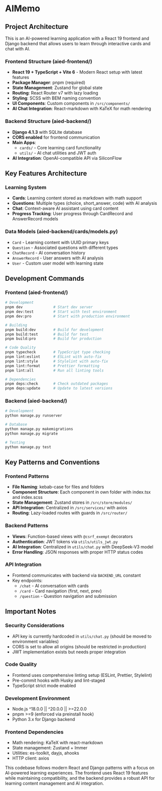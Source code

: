 # AIMemo

## Project Architecture

This is an AI-powered learning application with a React 19 frontend and Django backend that allows users to learn through interactive cards and chat with AI.

### Frontend Structure (aied-frontend/)
- **React 19 + TypeScript + Vite 6** - Modern React setup with latest features
- **Package Manager**: pnpm (required)
- **State Management**: Zustand for global state
- **Routing**: React Router v7 with lazy loading
- **Styling**: SCSS with BEM naming convention
- **UI Components**: Custom components in `/src/components/`
- **AI Chat Integration**: React-markdown with KaTeX for math rendering

### Backend Structure (aied-backend/)
- **Django 4.1.3** with SQLite database
- **CORS enabled** for frontend communication
- **Main Apps**: 
  - `cards/` - Core learning card functionality
  - `utils/` - AI chat utilities and JWT auth
- **AI Integration**: OpenAI-compatible API via SiliconFlow

## Key Features Architecture

### Learning System
- **Cards**: Learning content stored as markdown with math support
- **Questions**: Multiple types (choice, short_answer, code) with AI analysis
- **Chat**: Context-aware AI assistant using card content
- **Progress Tracking**: User progress through CardRecord and AnswerRecord models

### Data Models (aied-backend/cards/models.py)
- `Card` - Learning content with UUID primary keys
- `Question` - Associated questions with different types
- `ChatRecord` - AI conversation history
- `AnswerRecord` - User answers with AI analysis
- `User` - Custom user model with learning state

## Development Commands

### Frontend (aied-frontend/)
```bash
# Development
pnpm dev              # Start dev server
pnpm dev:test         # Start with test environment
pnpm dev:pro          # Start with production environment

# Building
pnpm build:dev        # Build for development
pnpm build:test       # Build for test
pnpm build:pro        # Build for production

# Code Quality
pnpm typecheck        # TypeScript type checking
pnpm lint:eslint      # ESLint with auto-fix
pnpm lint:style       # Stylelint with auto-fix
pnpm lint:format      # Prettier formatting
pnpm lint:all         # Run all linting tools

# Dependencies
pnpm deps:check       # Check outdated packages
pnpm deps:update      # Update to latest versions
```

### Backend (aied-backend/)
```bash
# Development
python manage.py runserver

# Database
python manage.py makemigrations
python manage.py migrate

# Testing
python manage.py test
```

## Key Patterns and Conventions

### Frontend Patterns
- **File Naming**: kebab-case for files and folders
- **Component Structure**: Each component in own folder with index.tsx and index.scss
- **State Management**: Zustand stores in `/src/store/modules/`
- **API Integration**: Centralized in `/src/services/` with axios
- **Routing**: Lazy-loaded routes with guards in `/src/router/`

### Backend Patterns
- **Views**: Function-based views with `@csrf_exempt` decorators
- **Authentication**: JWT tokens via `utils/utils_jwt.py`
- **AI Integration**: Centralized in `utils/chat.py` with DeepSeek-V3 model
- **Error Handling**: JSON responses with proper HTTP status codes

### API Integration
- Frontend communicates with backend via `BACKEND_URL` constant
- Key endpoints:
  - `/chat` - AI conversation with cards
  - `/card` - Card navigation (first, next, prev)
  - `/question` - Question navigation and submission

## Important Notes

### Security Considerations
- API key is currently hardcoded in `utils/chat.py` (should be moved to environment variables)
- CORS is set to allow all origins (should be restricted in production)
- JWT implementation exists but needs proper integration

### Code Quality
- Frontend uses comprehensive linting setup (ESLint, Prettier, Stylelint)
- Pre-commit hooks with Husky and lint-staged
- TypeScript strict mode enabled

### Development Environment
- Node.js ^18.0.0 || ^20.0.0 || >=22.0.0
- pnpm >=9 (enforced via preinstall hook)
- Python 3.x for Django backend

### Frontend Dependencies
- Math rendering: KaTeX with react-markdown
- State management: Zustand + Immer
- Utilities: es-toolkit, dayjs, ahooks
- HTTP client: axios

This codebase follows modern React and Django patterns with a focus on AI-powered learning experiences. The frontend uses React 19 features while maintaining compatibility, and the backend provides a robust API for learning content management and AI integration.